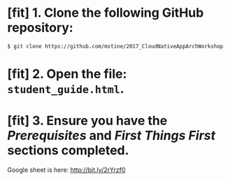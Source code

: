 # [fit] 1. Clone the following GitHub repository:

```
$ git clone https://github.com/mstine/2017_CloudNativeAppArchWorkshop
```

# [fit] 2. Open the file: `student_guide.html`.

# [fit] 3. Ensure you have the *Prerequisites* and *First Things First* sections completed.

Google sheet is here: http://bit.ly/2rYrzf0
